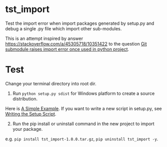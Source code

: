 # tst_import
Test the import error when import packages generated by setup.py and debug a single .py file which import other sub-modules.

This is an attempt inspired by answer https://stackoverflow.com/a/45305718/10351422 to the question [Git submodule raises import error once used in python project](https://stackoverflow.com/questions/45305101/git-submodule-raises-import-error-once-used-in-python-project).

# Test
Change your terminal directory into root dir.

1. Run `python setup.py sdist` for Windows platform to create a source distribution. 

Here is [A Simple Example](https://docs.python.org/2/distutils/introduction.html#a-simple-example). 
If you want to write a new script in setup.py, see [Writing the Setup Script](https://docs.python.org/2/distutils/setupscript.html#setup-script).

2. Run the pip install or uninstall command in the new project to import your package. 

e.g. `pip install tst_import-1.0.0.tar.gz`, `pip uninstall tst_import -y`.

